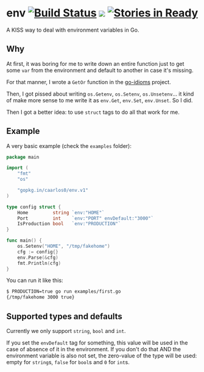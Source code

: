 # env [![Build Status](https://img.shields.io/circleci/project/caarlos0/env/master.svg)](https://circleci.com/gh/caarlos0/env) [![](https://godoc.org/github.com/caarlos0/env?status.svg)](http://godoc.org/github.com/caarlos0/env) [![Stories in Ready](https://badge.waffle.io/caarlos0/env.svg?label=ready&title=Ready)](http://waffle.io/caarlos0/env)

A KISS way to deal with environment variables in Go.

## Why

At first, it was boring for me to write down an entire function just to
get some `var` from the environment and default to another in case it's missing.

For that manner, I wrote a `GetOr` function in the
[go-idioms](https://github.com/caarlos0/go-idioms) project.

Then, I got pissed about writing `os.Getenv`, `os.Setenv`, `os.Unsetenv`...
it kind of make more sense to me write it as `env.Get`, `env.Set`, `env.Unset`.
So I did.

Then I got a better idea: to use `struct` tags to do all that work for me.

## Example

A very basic example (check the `examples` folder):

```go
package main

import (
	"fmt"
	"os"

	"gopkg.in/caarlos0/env.v1"
)

type config struct {
	Home         string `env:"HOME"`
	Port         int    `env:"PORT" envDefault:"3000"`
	IsProduction bool   `env:"PRODUCTION"`
}

func main() {
	os.Setenv("HOME", "/tmp/fakehome")
	cfg := config{}
	env.Parse(&cfg)
	fmt.Println(cfg)
}
```

You can run it like this:

```sh
$ PRODUCTION=true go run examples/first.go
{/tmp/fakehome 3000 true}
```

## Supported types and defaults

Currently we only support `string`, `bool` and `int`.

If you set the `envDefault` tag for something, this value will be used in the
case of absence of it in the environment. If you don't do that AND the
environment variable is also not set, the zero-value
of the type will be used: empty for `string`s, `false` for `bool`s
and `0` for `int`s.

